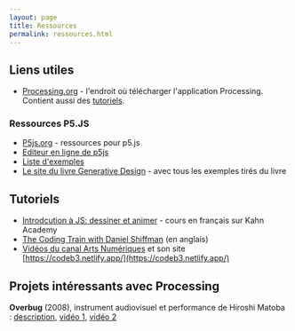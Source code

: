 ```yaml
---
layout: page
title: Ressources
permalink: ressources.html
---
```


## Liens utiles

- [Processing.org](https://processing.org/) - l'endroit où télécharger l'application Processing. Contient aussi des [tutoriels](https://processing.org/tutorials/).

### Ressources P5.JS

- [P5js.org](https://p5js.org/) - ressources pour p5.js
- [Editeur en ligne de p5js](https://editor.p5js.org/)
- [Liste d'exemples](https://editor.p5js.org/p5/sketches)
- [Le site du livre Generative Design](http://www.generative-gestaltung.de/2/) - avec tous les exemples tirés du livre

## Tutoriels

- [Introdcution à JS: dessiner et animer](https://fr.khanacademy.org/computing/computer-programming/programming) - cours en français sur Kahn Academy
- [The Coding Train with Daniel Shiffman](https://thecodingtrain.com/tracks/code-programming-with-p5-js) (en anglais)
- [Vidéos du canal Arts Numériques](https://www.youtube.com/playlist?list=PLDdoBMCKjS0Y-WfTf93kDHpVNcnv7OGrf) et son site [https://codeb3.netlify.app/](https://codeb3.netlify.app/)

## Projets intéressants avec Processing

**Overbug** (2008), instrument audiovisuel et performance de Hiroshi Matoba : [description](https://dominofactory.net/projects/Overbug/), [vidéo 1](https://vimeo.com/1677605), [vidéo 2](https://vimeo.com/3053521)